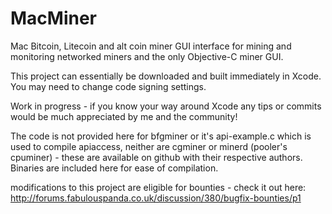 MacMiner
========

Mac Bitcoin, Litecoin and alt coin miner GUI interface for mining and monitoring networked miners and the only Objective-C miner GUI.

This project can essentially be downloaded and built immediately in Xcode. You may need to change code signing settings.

Work in progress - if you know your way around Xcode any tips or commits would be much appreciated by me and the community!

The code is not provided here for bfgminer or it's api-example.c which is used to compile apiaccess, neither are cgminer or minerd (pooler's cpuminer) - these are available on github with their respective authors. Binaries are included here for ease of compilation.

modifications to this project are eligible for bounties - check it out here:
http://forums.fabulouspanda.co.uk/discussion/380/bugfix-bounties/p1
